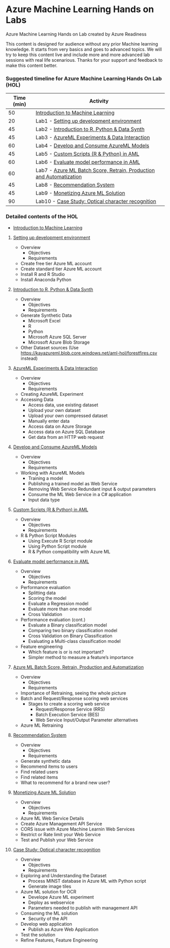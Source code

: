 
# Azure Machine Learning Hands on Labs
Azure Machine Learning Hands on Lab created by Azure Readiness


This content is designed for audience without any prior Machine learning knowledge. It starts from very basics and goes to advanced topics. We will try to keep this content live and include more and more advanced lab sessions with real life scenarious. Thanks for your support and feedback to make this content better. 

### **Suggested timeline for Azure Machine Learning Hands On Lab (HOL)**

| Time (min) | Activity |
| ---        | ---      |
| 50         | [Introduction to Machine Learning](https://github.com/Azure-Readiness/hol-azure-machine-learning/blob/master/000-into-machine-learning.pptx) |
| 20         | Lab1 - [Setting up development environment](https://github.com/Azure-Readiness/hol-azure-machine-learning/blob/master/001-lab-setup.md) |
| 45         | Lab2 - [Introduction to R, Python & Data Synth](https://github.com/Azure-Readiness/hol-azure-machine-learning/blob/master/002-lab-data-synth.md) |
| 45         | Lab3 - [AzureML Experiments & Data Interaction](https://github.com/Azure-Readiness/hol-azure-machine-learning/blob/master/003-lab-data-interact.md) |
| 60         | Lab4 - [Develop and Consume AzureML Models](https://github.com/Azure-Readiness/hol-azure-machine-learning/blob/master/004-lab-azureml-experiment.md) |
| 45         | Lab5 - [Custom Scripts (R & Python) in AML](https://github.com/Azure-Readiness/hol-azure-machine-learning/blob/master/005-lab-custom-script-r-python.md) |
| 60         | Lab6 - [Evaluate model performance in AML](https://github.com/Azure-Readiness/hol-azure-machine-learning/blob/master/006-lab-model-evaluation.md) |
| 60         | Lab7 - [Azure ML Batch Score, Retrain, Production and Automatization](https://github.com/Azure-Readiness/hol-azure-machine-learning/blob/master/007-lab-production-ops.md) |
| 45         | Lab8 - [Recommendation System](https://github.com/Azure-Readiness/hol-azure-machine-learning/blob/master/008-lab-recommendation-system.md) |
| 45         | Lab9 - [Monetizing Azure ML Solution](https://github.com/Azure-Readiness/hol-azure-machine-learning/blob/master/009-lab-monetization.md) |
| 90         | Lab10 - [Case Study: Optical character recognition](https://github.com/Azure-Readiness/hol-azure-machine-learning/blob/master/010-lab-cs-ocr.md) |

### **Detailed contents of the HOL**

 - [Introduction to Machine Learning](https://github.com/Azure-Readiness/hol-azure-machine-learning/blob/master/000-into-machine-learning.pptx)
    
1. [Setting up development environment](https://github.com/Azure-Readiness/hol-azure-machine-learning/blob/master/001-lab-setup.md)  
    * Overview
        * Objectives
        * Requirements
    * Create free tier Azure ML account  
    * Create standard tier Azure ML account  
    * Install R and R Studio  
    * Install Anaconda Python  

2. [Introduction to R, Python & Data Synth](https://github.com/Azure-Readiness/hol-azure-machine-learning/blob/master/002-lab-data-synth.md)  
    * Overview
        * Objectives
        * Requirements
    * Generate Synthetic Data
        * Microsoft Excel
        * R
        * Python
        * Microsoft Azure SQL Server
        * Microsoft Azure Blob Storage 
    * Other Dataset sources (Use https://kayazureml.blob.core.windows.net/aml-hol/forestfires.csv instead) 

3. [AzureML Experiments & Data Interaction](https://github.com/Azure-Readiness/hol-azure-machine-learning/blob/master/003-lab-data-interact.md)  
    * Overview
        * Objectives
        * Requirements
    * Creating AzureML Experiment
    * Accessing Data
        * Access data, use existing dataset
        * Upload your own dataset
        * Upload your own compressed dataset
        * Manually enter data
        * Access data on Azure Storage
        * Access data on Azure SQL Database
        * Get data from an HTTP web request

4. [Develop and Consume AzureML Models](https://github.com/Azure-Readiness/hol-azure-machine-learning/blob/master/004-lab-azureml-experiment.md)
    * Overview
        * Objectives
        * Requirements
    * Working with AzureML Models
        * Training a model
        * Publishing a trained model as Web Service
        * Removing Web Service Redundant input & output parameters
        * Consume the ML Web Service in a C# application
        * Input data type

5. [Custom Scripts (R & Python) in AML](https://github.com/Azure-Readiness/hol-azure-machine-learning/blob/master/005-lab-custom-script-r-python.md)
    * Overview
        * Objectives
        * Requirements
    * R & Python Script Modules
        * Using Execute R Script module
        * Using Python Script module
        * R & Python compatibility with Azure ML

6. [Evaluate model performance in AML](https://github.com/Azure-Readiness/hol-azure-machine-learning/blob/master/006-lab-model-evaluation.md)
    * Overview
        * Objectives
        * Requirements
    * Performance evaluation
        * Splitting data
        * Scoring the model
        * Evaluate a Regression model
        * Evaluate more than one model
        * Cross Validation
    * Performance evaluation (cont.)
        * Evaluate a Binary classification model
        * Comparing two binary classification model
        * Cross Validation on Binary Classification
        * Evaluating a Multi-class classification model
    * Feature engineering
        * Which feature is or is not important?
        * Simpler method to measure a feature’s importance

7. [Azure ML Batch Score, Retrain, Production and Automatization](https://github.com/Azure-Readiness/hol-azure-machine-learning/blob/master/007-lab-production-ops.md)
    * Overview
        * Objectives
        * Requirements
    * Importance of Retraining, seeing the whole picture
    * Batch and Request/Response scoring web services
        * Stages to create a scoring web service
            * Request/Response Service (RRS)
            * Batch Execution Service (BES)
            * Web Service Input/Output Parameter alternatives
    * Azure ML Retraining

8. [Recommendation System](https://github.com/Azure-Readiness/hol-azure-machine-learning/blob/master/008-lab-recommendation-system.md)
    * Overview
        * Objectives
        * Requirements
    * Generate synthetic data
    * Recommend items to users
    * Find related users
    * Find related items
    * What to recommend for a brand new user?
9. [Monetizing Azure ML Solution](https://github.com/Azure-Readiness/hol-azure-machine-learning/blob/master/009-lab-monetization.md)
    * Overview
        * Objectives
        * Requirements
    * Azure ML Web Service Details
    * Create Azure Management API Service
    * CORS issue with Azure Machine Learnin Web Services
    * Restrict or Rate limit your Web Service
    * Test and Publish your Web Service

10. [Case Study: Optical character recognition](https://github.com/Azure-Readiness/hol-azure-machine-learning/blob/master/010-lab-cs-ocr.md)
    * Overview
        * Objectives
        * Requirements
    * Exploring and Understanding the Dataset
        * Process MINST database in Azure ML with Python script
        * Generate image tiles
    * Azure ML solution for OCR
        * Develope Azure ML experiment
        * Deploy as webservice
        * Parameters needed to publish with management API
    * Consuming the ML solution
        * Security of the API
    * Develop web application
        * Publish as Azure Web Application
    * Test the solution
    * Refine Features, Feature Engineering
